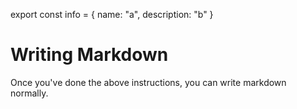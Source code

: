 export const info = {
    name: "a",
    description: "b"
}

<PageToolBar title="C" />

# Writing Markdown
Once you've done the above instructions, you can write markdown normally.